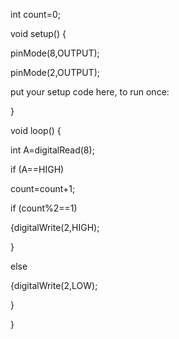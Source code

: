 int count=0;

void setup() {

pinMode(8,OUTPUT);

pinMode(2,OUTPUT);

put your setup code here, to run once:

}

void loop() {

int A=digitalRead(8);

if (A==HIGH)

count=count+1;

if (count%2==1)

{digitalWrite(2,HIGH);

}

else

{digitalWrite(2,LOW);

}

}
